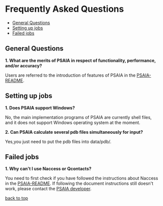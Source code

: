 # Frequently Asked Questions

- [General Questions](#general-questions)
- [Setting up jobs](#setting-up-jobs)
- [Failed jobs](#failed-jobs)

## General Questions

**1. What are the merits of PSAIA in respect of functionality, performance, and/or accuracy?**

Users are referred to the introduction of features of PSAIA in the [PSAIA-README](https://github.com/RUC-MIALAB/PSAIA/blob/main/README.md).

## Setting up jobs

**1. Does PSAIA support Windows?**

No, the main implementation programs of PSAIA are currently shell files, and it does not support Windows operating system at the moment.

**2. Can PSAIA calculate several pdb files simultaneously for input?**

Yes,you just need to put the pdb files into data/pdb/.

## Failed jobs

**1. Why can't I use Naccess or Qcontacts?**

You need to first check if you have followed the instructions about Naccess in the [PSAIA-README](https://github.com/RUC-MIALAB/PSAIA/blob/main/README.md). If following the document instructions still doesn't work, please contact the [PSAIA developer](13168@ruc.edu.cn).

[back to top](#frequently-asked-questions)